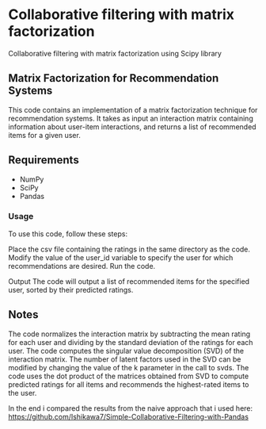 # Collaborative filtering with matrix factorization
Collaborative filtering with matrix factorization using Scipy library

## Matrix Factorization for Recommendation Systems
This code contains an implementation of a matrix factorization technique for recommendation systems. It takes as input an interaction matrix containing information about user-item interactions, and returns a list of recommended items for a given user.

## Requirements
- NumPy
- SciPy
- Pandas

### Usage
To use this code, follow these steps:

Place the csv file containing the ratings in the same directory as the code.
Modify the value of the user_id variable to specify the user for which recommendations are desired.
Run the code.

Output
The code will output a list of recommended items for the specified user, sorted by their predicted ratings.

## Notes
The code normalizes the interaction matrix by subtracting the mean rating for each user and dividing by the standard deviation of the ratings for each user.
The code computes the singular value decomposition (SVD) of the interaction matrix. The number of latent factors used in the SVD can be modified by changing the value of the k parameter in the call to svds.
The code uses the dot product of the matrices obtained from SVD to compute predicted ratings for all items and recommends the highest-rated items to the user.

In the end i compared the results from the naive approach that i used here: https://github.com/Ishikawa7/Simple-Collaborative-Filtering-with-Pandas

